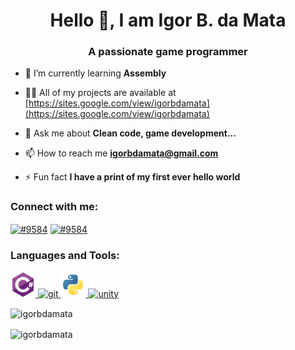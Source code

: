 <h1 align="center">Hello 👋, I am Igor B. da Mata</h1>
<h3 align="center">A passionate game programmer</h3>

- 🌱 I’m currently learning **Assembly**

- 👨‍💻 All of my projects are available at [https://sites.google.com/view/igorbdamata](https://sites.google.com/view/igorbdamata)

- 💬 Ask me about **Clean code, game development...**

- 📫 How to reach me **igorbdamata@gmail.com**

- ⚡ Fun fact **I have a print of my first ever hello world**

<h3 align="left">Connect with me:</h3>
<p align="left">
<a href="https://discord.gg/#9584" target="blank"><img align="center" src="https://raw.githubusercontent.com/rahuldkjain/github-profile-readme-generator/master/src/images/icons/Social/discord.svg" alt="#9584" height="30" width="40" /></a>
<a href="https://mail.google.com/" target="blank"><img align="center" src="https://logodownload.org/wp-content/uploads/2018/03/gmail-logo-4-1.png" alt="#9584" height="30" width="40" /></a>
</p>

<h3 align="left">Languages and Tools:</h3>
<p align="left"> <a href="https://www.w3schools.com/cpp/" target="_blank" rel="noreferrer"><img src="https://raw.githubusercontent.com/devicons/devicon/master/icons/csharp/csharp-original.svg" alt="csharp" width="40" height="40"/> </a> <a href="https://git-scm.com/" target="_blank" rel="noreferrer"> <img src="https://www.vectorlogo.zone/logos/git-scm/git-scm-icon.svg" alt="git" width="40" height="40"/> </a> <a href="https://www.python.org" target="_blank" rel="noreferrer"> <img src="https://raw.githubusercontent.com/devicons/devicon/master/icons/python/python-original.svg" alt="python" width="40" height="40"/> </a> <a href="https://unity.com/" target="_blank" rel="noreferrer"> <img src="https://www.vectorlogo.zone/logos/unity3d/unity3d-icon.svg" alt="unity" width="40" height="40"/> </a> </p>

<p><img align="center" src="https://github-readme-stats.vercel.app/api/top-langs?username=igorbdamata&show_icons=true&locale=en&layout=compact" alt="igorbdamata" /></p>

<p><img align="center" src="https://github-readme-streak-stats.herokuapp.com/?user=igorbdamata&" alt="igorbdamata" /></p>
